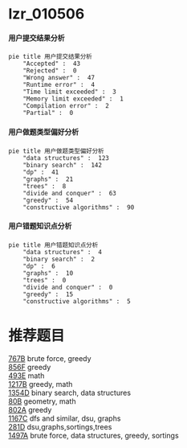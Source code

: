 # lzr_010506

<!-- tabs:start -->



#### **用户提交结果分析**

```mermaid
pie title 用户提交结果分析
    "Accepted" :  43
    "Rejected" :  0
    "Wrong answer" :  47
    "Runtime error" :  4
    "Time limit exceeded" :  3
    "Memory limit exceeded" :  1
    "Compilation error" :  2
    "Partial" :  0
```

#### **用户做题类型偏好分析**

```mermaid
pie title 用户做题类型偏好分析
    "data structures" :  123
    "binary search" :  142
    "dp" :  41
    "graphs" :  21
    "trees" :  8
    "divide and conquer" :  63
    "greedy" :  54
    "constructive algorithms" :  90
```
#### **用户错题知识点分析**

```mermaid
pie title 用户错题知识点分析
    "data structures" :  4
    "binary search" :  2
    "dp" :  6
    "graphs" :  10
    "trees" :  0
    "divide and conquer" :  0
    "greedy" :  15
    "constructive algorithms" :  5
```



<!-- tabs:end -->
# 推荐题目
[767B](https://codeforces.com/contest/767/problem/B)		brute force,
                        greedy		  
[856F](https://codeforces.com/contest/856/problem/F)		greedy		  
[493E](https://codeforces.com/contest/493/problem/E)		math		  
[1217B](https://codeforces.com/contest/1217/problem/B)		greedy,
                        math		  
[1354D](https://codeforces.com/contest/1354/problem/D)		binary search,
                        data structures		  
[80B](https://codeforces.com/contest/80/problem/B)		geometry,
                        math		  
[802A](https://codeforces.com/contest/802/problem/A)		greedy		  
[1167C](https://codeforces.com/contest/1167/problem/C)		dfs and similar,
                        dsu,
                        graphs		  
[281D](https://codeforces.com/contest/281/problem/D)		dsu,graphs,sortings,trees		  
[1497A](https://codeforces.com/contest/1497/problem/A)		brute force,
                        data structures,
                        greedy,
                        sortings		  

